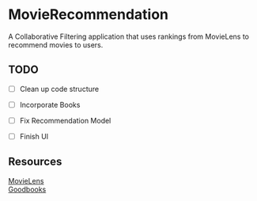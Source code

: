 # MovieRecommendation
A Collaborative Filtering application that uses rankings from MovieLens to recommend movies to users.

## TODO
- [ ] Clean up code structure
- [ ] Incorporate Books
- [ ] Fix Recommendation Model
- [ ] Finish UI


## Resources
[MovieLens](https://grouplens.org/datasets/movielens/) \
[Goodbooks](http://fastml.com/goodbooks-10k-a-new-dataset-for-book-recommendations/)
